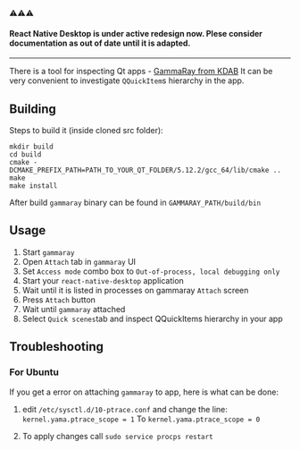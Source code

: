 :warning::warning::warning:
#### React Native Desktop is under active redesign now. Plese consider documentation as out of date until it is adapted.

---
There is a tool for inspecting Qt apps - [GammaRay from KDAB](https://github.com/KDAB/GammaRay)
It can be very convenient to investigate `QQuickItem`s hierarchy in the app.

## Building

Steps to build it (inside cloned src folder):
```
mkdir build
cd build
cmake -DCMAKE_PREFIX_PATH=PATH_TO_YOUR_QT_FOLDER/5.12.2/gcc_64/lib/cmake ..
make
make install
```

After build `gammaray` binary can be found in `GAMMARAY_PATH/build/bin`


## Usage
1. Start `gammaray`
2. Open `Attach` tab in `gammaray` UI
3. Set `Access mode` combo box to `Out-of-process, local debugging only`
4. Start your `react-native-desktop` application
5. Wait until it is listed in processes on gammaray `Attach` screen
6. Press `Attach` button
7. Wait until `gammaray` attached
8. Select `Quick scenes`tab and inspect QQuickItems hierarchy in your app

## Troubleshooting
### For Ubuntu
If you get a error on attaching `gammaray` to app, here is what can be done:

1) edit `/etc/sysctl.d/10-ptrace.conf` and change the line:
`kernel.yama.ptrace_scope = 1`
To
`kernel.yama.ptrace_scope = 0`

2) To apply changes call `sudo service procps restart`

